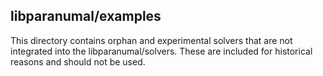 ## libparanumal/examples

This directory contains orphan and experimental solvers that are not integrated into the libparanumal/solvers. These are included for historical reasons and should not be used.
